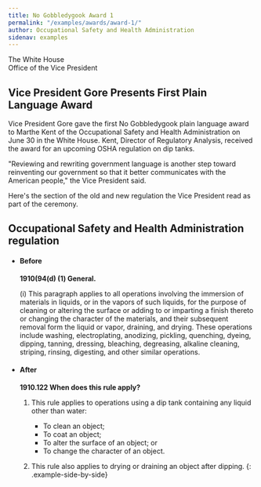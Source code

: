 ```yaml
---
title: No Gobbledygook Award 1
permalink: "/examples/awards/award-1/"
author: Occupational Safety and Health Administration
sidenav: examples
---
```


The White House  
Office of the Vice President

## Vice President Gore Presents First Plain Language Award

Vice President Gore gave the first No Gobbledygook plain language award to Marthe Kent of the Occupational Safety and Health Administration on June 30 in the White House. Kent, Director of Regulatory Analysis, received the award for an upcoming OSHA regulation on dip tanks.

"Reviewing and rewriting government language is another step toward reinventing our government so that it better communicates with the American people," the Vice President said.

Here's the section of the old and new regulation the Vice President read as part of the ceremony.

## Occupational Safety and Health Administration regulation

* #### Before

  **1910(94(d) (1) General.**

  (i) This paragraph applies to all operations involving the immersion of materials in liquids, or in the vapors of such liquids, for the purpose of cleaning or altering the surface or adding to or imparting a finish thereto or changing the character of the materials, and their subsequent removal form the liquid or vapor, draining, and drying. These operations include washing, electroplating, anodizing, pickling, quenching, dyeing, dipping, tanning, dressing, bleaching, degreasing, alkaline cleaning, striping, rinsing, digesting, and other similar operations.

* #### After

  **1910.122 When does this rule apply?**

  1. This rule applies to operations using a dip tank containing any liquid other than water:
      - To clean an object;
      - To coat an object;
      - To alter the surface of an object; or
      - To change the character of an object.

  2. This rule also applies to drying or draining an object after dipping.
{: .example-side-by-side}
